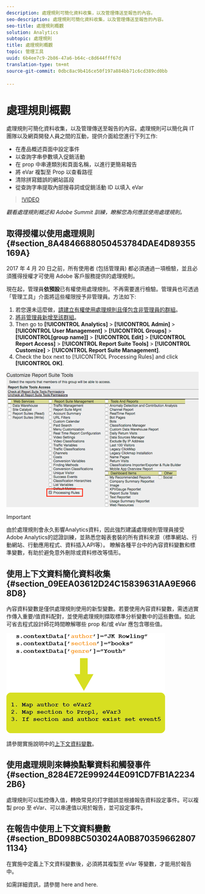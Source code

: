 ```yaml
---
description: 處理規則可簡化資料收集，以及管理傳送至報告的內容。
seo-description: 處理規則可簡化資料收集，以及管理傳送至報告的內容。
seo-title: 處理規則概觀
solution: Analytics
subtopic: 處理規則
title: 處理規則概觀
topic: 管理工具
uuid: 6b4ee7c9-2b86-47a6-b64c-c8d644fff67d
translation-type: tm+mt
source-git-commit: 0dbc8ac9b416ce50f197a884bb71c6cd389cd0bb

---
```



# 處理規則概觀

處理規則可簡化資料收集，以及管理傳送至報告的內容。處理規則可以簡化與 IT 團隊以及網頁開發人員之間的互動，提供介面給您進行下列工作:

* 在產品概述頁面中設定事件
* 以查詢字串參數填入促銷活動
* 在 prop 中串連類別和頁面名稱，以進行更簡易報告
* 將 eVar 複製至 Prop 以查看路徑
* 清除拼寫錯誤的網站區段
* 從查詢字串提取內部搜尋詞或促銷活動 ID 以填入 eVar

>[!VIDEO](https://tv.adobe.com/embed/1181/16506/)

*觀看處理規則概述和 Adobe Summit 訓練，瞭解您為何應該使用處理規則。*

## 取得授權以使用處理規則 {#section_8A4846688050453784DAE4D89355169A}

2017 年 4 月 20 日之前，所有使用者 (包括管理員) 都必須通過一項檢驗，並且必須獲得授權才可使用 Adobe 客戶服務提供的處理規則。

現在起，管理員&#x200B;**依預設**&#x200B;已有權使用處理規則。不再需要進行檢驗。管理員也可透過「管理工具」介面將這些權限授予非管理員。方法如下:

1. 若您還未這麼做，[請建立有權使用處理規則且僅包含非管理員的群組](../../../admin/user-management2/c-user-groups/groups.md)。
1. [將非管理員新增至該群組](../../../admin/user-management2/c-user-management/t-add-user-to-group.md)。
1. Then go to **[!UICONTROL Analytics]** &gt; **[!UICONTROL Admin]** &gt; **[!UICONTROL User Management]** &gt; **[!UICONTROL Groups]** &gt; **[!UICONTROL[group name]]** &gt; **[!UICONTROL Edit]** &gt; **[!UICONTROL Report Access]** &gt; **[!UICONTROL Report Suite Tools]** &gt; **[!UICONTROL Customize]** &gt; **[!UICONTROL Report Suite Management]**.
1. Check the box next to [!UICONTROL Processing Rules] and click **[!UICONTROL OK]**.

![](assets/processing-rules.png)

>[!IMPORTANT]
>
>由於處理規則會永久影響Analytics資料，因此強烈建議處理規則管理員接受Adobe Analytics的認證訓練，並熟悉您報表套裝的所有資料來源（標準網站、行動網站、行動應用程式、資料插入API等）。 瞭解各種平台中的內容資料變數和標準變數，有助於避免意外刪除或資料修改等情形。

## 使用上下文資料簡化資料收集 {#section_09EEA03612D24C15839631AA9E9668D8}

內容資料變數是僅供處理規則使用的新型變數。若要使用內容資料變數，需透過實作傳入重要/值資料配對，並使用處理規則擷取標準分析變數中的這些數值。如此可省去程式設計師花時間瞭解哪些 prop 和/或 eVar 應包含哪些值。

![](assets/evar-context-map.png)

請參閱實施說明中的[上下文資料變數](https://marketing.adobe.com/resources/help/en_US/sc/implement/context_data_variables.html)。

## 使用處理規則來轉換點擊資料和觸發事件 {#section_8284E72E999244E091CD7FB1A22342B6}

處理規則可以監控傳入值，轉換常見的打字錯誤並根據報告資料設定事件。可以複製 prop 至 eVar、可以串連值以用於報告，並可設定事件。

## 在報告中使用上下文資料變數 {#section_BD098BC503024A0B8703596628071134}

在實施中定義上下文資料變數後，必須將其複製至 eVar 等變數，才能用於報告中。

如需詳細資訊，請參閱 here and here.[](../../../admin/admin/c-processing-rules/processing-rules-examples/processing-rules-copy-context-data.md#concept_43AA4980A2D847D6A3BEC50BCC0780E7)[](../../../admin/admin/c-processing-rules/processing-rules-examples/processing-rules-copy-context-data-event.md#concept_359B4E165ED442938A8EB6A55A725682)

